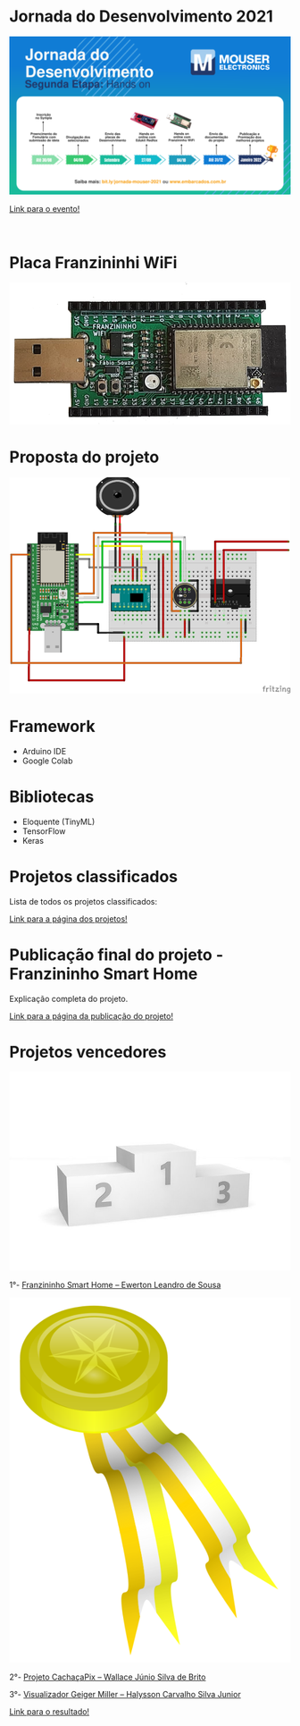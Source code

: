 # Jornada do Desenvolvimento 2021

<img src=https://github.com/3w3rt0n/JornadaDoDesenvolvimento2021/blob/main/imagens/Site-Jornada-1200x675-2-1024x576.webp/>

<a href="https://www.embarcados.com.br/jornada-do-desenvolvimento-mouser-electronics/">Link para o evento!</a>

<br/>

# Placa Franzininhi WiFi

<img src="https://github.com/3w3rt0n/JornadaDoDesenvolvimento2021/blob/main/imagens/610d46058fd7e.png"/>

# Proposta do projeto

<img src="https://github.com/3w3rt0n/JornadaDoDesenvolvimento2021/blob/main/hardware/pcb/circuito.png"/>

# Framework

- Arduino IDE
- Google Colab

# Bibliotecas

- Eloquente (TinyML)
- TensorFlow
- Keras

# Projetos classificados

Lista de todos os projetos classificados:

<a href="https://contest.embarcados.com.br/jornada-desenvolvimento-mouser-electronics/projetos/">Link para a página dos projetos!</a>

# Publicação final do projeto - Franzininho Smart Home

Explicação completa do projeto.

<a href="https://contest.embarcados.com.br/projetos/franzininho-smart-home/">Link para a página da publicação do projeto!</a>

# Projetos vencedores

<img src="https://github.com/3w3rt0n/JornadaDoDesenvolvimento2021/blob/main/imagens/pedestal-gc32c738ba_640.jpg"/>

1°- <a href="https://contest.embarcados.com.br/projetos/franzininho-smart-home/">Franzininho Smart Home – Ewerton Leandro de Sousa</a>

<img src="https://github.com/3w3rt0n/JornadaDoDesenvolvimento2021/blob/main/imagens/momoko-Gold-Medallion.svg"/>

2°- <a href="https://contest.embarcados.com.br/projetos/projeto-cachacapix/">Projeto CachaçaPix – Wallace Júnio Silva de Brito</a>

3°- <a href="https://contest.embarcados.com.br/projetos/visualizador-geiger-muller/">Visualizador Geiger Miller – Halysson Carvalho Silva Junior</a>

<a href="https://www.embarcados.com.br/jornada-do-desenvolvimento-mouser-electronics-projetos-vencedores/?fbclid=IwAR11mlFusGquFSeuKdWwslMQ7FO9hv4YNCRTUwm6xgXtFaIfuInvMJSIPOU">Link para o resultado!</a>
